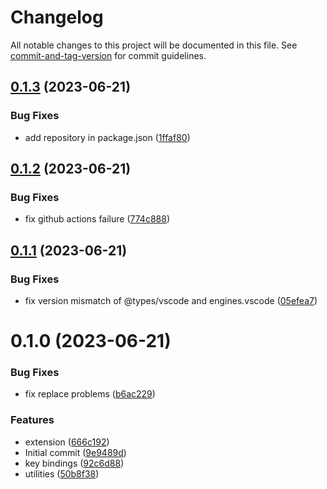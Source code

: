 # Changelog

All notable changes to this project will be documented in this file. See [commit-and-tag-version](https://github.com/absolute-version/commit-and-tag-version) for commit guidelines.

## [0.1.3](https://github.com/Clarkkkk/vue-class-converter/compare/v0.1.2...v0.1.3) (2023-06-21)


### Bug Fixes

* add repository in package.json ([1ffaf80](https://github.com/Clarkkkk/vue-class-converter/commit/1ffaf801b55466ffe56bb9ae55236135a2ee1a18))



## [0.1.2](https://github.com/Clarkkkk/vue-class-converter/compare/v0.1.1...v0.1.2) (2023-06-21)


### Bug Fixes

* fix github actions failure ([774c888](https://github.com/Clarkkkk/vue-class-converter/commit/774c888160cd76bde4845ce2c27396ee30481b1f))



## [0.1.1](https://github.com/Clarkkkk/vue-class-converter/compare/v0.1.0...v0.1.1) (2023-06-21)


### Bug Fixes

* fix version mismatch of @types/vscode and engines.vscode ([05efea7](https://github.com/Clarkkkk/vue-class-converter/commit/05efea757d011f65406683c9953489f7bd8bc566))



# 0.1.0 (2023-06-21)


### Bug Fixes

* fix replace problems ([b6ac229](https://github.com/Clarkkkk/vue-class-converter/commit/b6ac2295b27ee61d813f1ea0b9577bdc7f3120d1))


### Features

* extension ([666c192](https://github.com/Clarkkkk/vue-class-converter/commit/666c192d5a68065eb71f92de20d46692d973d570))
* Initial commit ([9e9489d](https://github.com/Clarkkkk/vue-class-converter/commit/9e9489dbe5f752f923c50a157ff91cb2d88f86be))
* key bindings ([92c6d88](https://github.com/Clarkkkk/vue-class-converter/commit/92c6d888059f313c99228a9823c8f49e692965e7))
* utilities ([50b8f38](https://github.com/Clarkkkk/vue-class-converter/commit/50b8f388b7201fc972f95ec24944a2d700f3333f))
